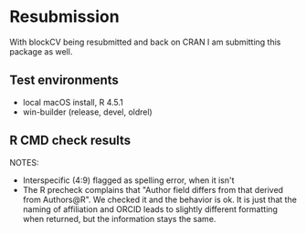 # Resubmission

With blockCV being resubmitted and back on CRAN I am submitting this package as well.

## Test environments

-   local macOS install, R 4.5.1
-   win-builder (release, devel, oldrel)

## R CMD check results

NOTES:

-   Interspecific (4:9) flagged as spelling error, when it isn't
-   The R precheck complains that "Author field differs from that derived from Authors\@R". We checked it and the behavior is ok. It is just that the naming of affiliation and ORCID leads to slightly different formatting when returned, but the information stays the same.
